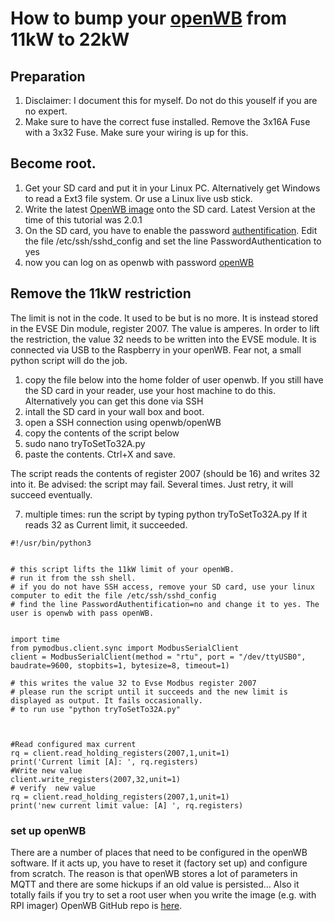 # How to bump your [openWB](https://openwb.de/) from 11kW to 22kW

## Preparation

1. Disclaimer: I document this for myself. Do not do this youself if you are no expert. 
2. Make sure to have the correct fuse installed. Remove the 3x16A Fuse with a 3x32 Fuse. Make sure your wiring is up for this. 

## Become root. 

1. Get your SD card and put it in your Linux PC. Alternatively get Windows to read a Ext3 file system. Or use a Linux live usb stick.
2. Write the latest [OpenWB image](https://openwb.de/forum/viewtopic.php?t=7212) onto the SD card. Latest Version at the time of this tutorial was 2.0.1
3. On the SD card, you have to enable the password [authentification](https://serverpilot.io/docs/how-to-enable-ssh-password-authentication/). Edit the file /etc/ssh/sshd_config and set the line PasswordAuthentication to yes
4. now you can log on as openwb with password [openWB](https://openwb.de/forum/viewtopic.php?t=5668&start=50)



## Remove the 11kW restriction
The limit is not in the code. It used to be but is no more. It is instead stored in the EVSE Din module, register 2007. The value is amperes. In order to lift the restriction, the value 32 needs to be written into the EVSE module. It is connected via USB to the Raspberry in your openWB. Fear not, a small python script will do the job.

1. copy the file below into the home folder of user openwb. If you still have the SD card in your reader, use your host machine to do this. Alternatively you can get this done via SSH
2. intall the SD card in your wall box and boot. 
3. open a SSH connection using openwb/openWB
4. copy the contents of the script below
5. sudo nano tryToSetTo32A.py
6. paste the contents. Ctrl+X and save.

The script reads the contents of register 2007 (should be 16) and writes 32 into it. 
Be advised: the script may fail. Several times. Just retry, it will succeed eventually. 

7. multiple times: run the script by typing python tryToSetTo32A.py If it reads 32 as Current limit, it succeeded.




```
#!/usr/bin/python3


# this script lifts the 11kW limit of your openWB.
# run it from the ssh shell.
# if you do not have SSH access, remove your SD card, use your linux computer to edit the file /etc/ssh/sshd_config
# find the line PasswordAuthentification=no and change it to yes. The user is openwb with pass openWB.


import time
from pymodbus.client.sync import ModbusSerialClient
client = ModbusSerialClient(method = "rtu", port = "/dev/ttyUSB0", baudrate=9600, stopbits=1, bytesize=8, timeout=1)

# this writes the value 32 to Evse Modbus register 2007
# please run the script until it succeeds and the new limit is displayed as output. It fails occasionally.
# to run use "python tryToSetTo32A.py"



#Read configured max current
rq = client.read_holding_registers(2007,1,unit=1)
print('Current limit [A]: ', rq.registers)
#Write new value
client.write_registers(2007,32,unit=1)
# verify  new value
rq = client.read_holding_registers(2007,1,unit=1)
print('new current limit value: [A] ', rq.registers)
```


### set up openWB
There are a number of places that need to be configured in the openWB software. 
If it acts up, you have to reset it (factory set up) and configure from scratch. The reason is that openWB stores a lot of parameters in MQTT and there are some hickups if an old value is persisted... Also it totally fails if you try to set a root user when you write the image (e.g. with RPI imager)
OpenWB GitHub repo is [here](https://github.com/orgs/openWB/repositories).


 
